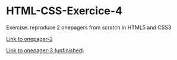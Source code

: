 # HTML-CSS-Exercice-4

Exercise: reproduce 2 onepagers from scratch in HTML5 and CSS3

[Link to onepager-2](https://superchillb.github.io/becode-learning/HTML5:CSS3/HTML-CSS-Exercice-4/)



[Link to onepager-3 (unfinished)](https://superchillb.github.io/becode-learning/HTML5:CSS3/HTML-CSS-Exercice-4/onepager-3/)
